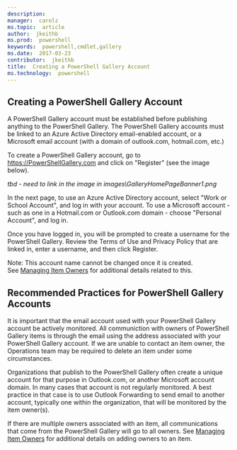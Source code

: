 ```yaml
---
description:  
manager:  carolz
ms.topic:  article
author:  jkeithb
ms.prod:  powershell
keywords:  powershell,cmdlet,gallery
ms.date:  2017-03-23
contributor:  jkeithb
title:  Creating a PowerShell Gallery Account
ms.technology:  powershell
---
```



## Creating a PowerShell Gallery Account

A PowerShell Gallery account must be established before publishing anything to the PowerShell Gallery. 
The PowerShell Gallery accounts must be linked to an Azure Active Directory email-enabled account, or a Microsoft email account (with a domain of outlook.com, hotmail.com, etc.)

To create a PowerShell Gallery account, go to https://PowerShellGallery.com and click on "Register" (see the image below). 

_tbd - need to link in the image in images\GalleryHomePageBanner1.png_

In the next page, to use an Azure Active Directory account, select "Work or School Account", and log in with your account. 
To use a Microsoft account - such as one in a Hotmail.com or Outlook.com domain - choose "Personal Account", and log in. 

Once you have logged in, you will be prompted to create a username for the PowerShell Gallery. 
Review the Terms of Use and Privacy Policy that are linked in, enter a username, and then click Register.

Note: This account name cannot be changed once it is created.  
See [Managing Item Owners](https://msdn.microsoft.com/en-us/powershell/gallery/psgallery/managing-item-owners) for additional 
details related to this.

## Recommended Practices for PowerShell Gallery Accounts

It is important that the email account used with your PowerShell Gallery account be actively monitored.
All communiction with owners of PowerShell Gallery items is through the email using the address associated with your PowerShell Gallery account.
If we are unable to contact an item owner, the Operations team may be required to delete an item under some circumstances.

Organizations that publish to the PowerShell Gallery often create a unique account for that purpose in Outlook.com, or another Microsoft account domain.
In many cases that account is not regularly monitored. 
A best practice in that case is to use Outlook Forwarding to send email to another account, typically one within the organization, that will be monitored by the item owner(s).

If there are multiple owners associated with an item, all communications that come from the PowerShell Gallery will go to all owners.
See [Managing Item Owners](https://msdn.microsoft.com/en-us/powershell/gallery/psgallery/managing-item-owners) for additional 
details on adding owners to an item. 
